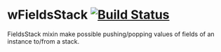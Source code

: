 
# wFieldsStack [![Build Status](https://travis-ci.org/Wandalen/wFieldsStack.svg?branch=master)](https://travis-ci.org/Wandalen/wFieldsStack)

FieldsStack mixin make possible pushing/popping values of fields of an instance to/from a stack.











